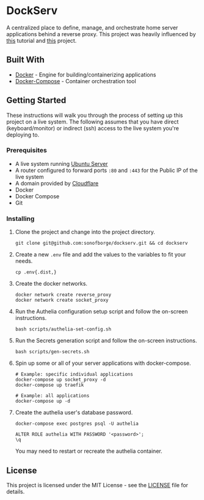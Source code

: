# DockServ

A centralized place to define, manage, and orchestrate home server applications behind a reverse proxy.
This project was heavily
influenced by
[this](https://www.smarthomebeginner.com/traefik-2-docker-tutorial/)
tutorial and
[this](https://github.com/htpcBeginner/docker-traefik)
project.

## Built With

*   [Docker](https://docs.docker.com/get-docker/) - Engine for building/containerizing applications
*   [Docker-Compose](https://docs.docker.com/compose/install/) - Container orchestration tool

## Getting Started

These instructions will walk you through the process of setting up this project on a live system.
The following assumes that you have direct (keyboard/monitor) or indirect (ssh) access to the live system you're 
deploying to.

### Prerequisites

*   A live system running [Ubuntu Server](https://ubuntu.com/download/server)
*   A router configured to forward ports `:80` and `:443` for the Public IP of the live system
*   A domain provided by [Cloudflare](https://www.cloudflare.com)
*   Docker
*   Docker Compose
*   Git

### Installing

1.  Clone the project and change into the project directory.

    ```shell
    git clone git@github.com:sonofborge/dockserv.git && cd dockserv
    ```

2.  Create a new `.env` file and add the values to the variables to fit your needs.

    ```shell
    cp .env{.dist,}
    ```

3.  Create the docker networks.

    ```shell
    docker network create reverse_proxy
    docker network create socket_proxy
    ```

4.  Run the Authelia configuration setup script and follow the on-screen instructions.

    ```shell
    bash scripts/authelia-set-config.sh
    ```

5.  Run the Secrets generation script and follow the on-screen instructions.

    ```shell
    bash scripts/gen-secrets.sh
    ```

6.  Spin up some or all of your server applications with docker-compose.

    ```shell
    # Example: specific individual applications
    docker-compose up socket_proxy -d
    docker-compose up traefik
    ```

    ```shell
    # Example: all applications
    docker-compose up -d
    ```

7.  Create the authelia user's database password.

    ```shell
    docker-compose exec postgres psql -U authelia
    ```
    ```shell
    ALTER ROLE authelia WITH PASSWORD '<password>';
    \q
    ```

    You may need to restart or recreate the authelia container.

## License

This project is licensed under the MIT License - see the [LICENSE](./LICENSE) file for details.
